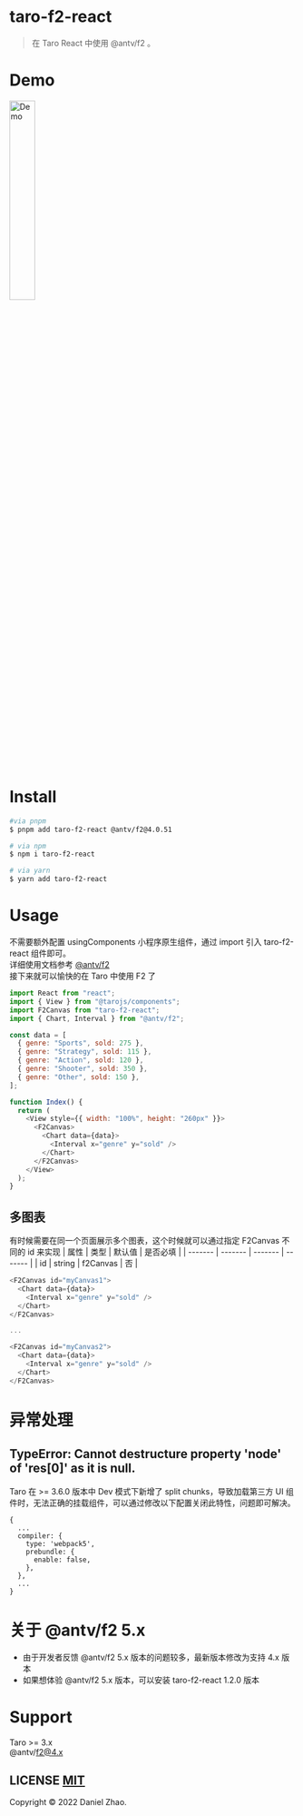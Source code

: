 # taro-f2-react

> 在 Taro React 中使用 @antv/f2 。

# Demo
<img src="https://github.com/domisolo/taro-f2-react/blob/main/docs/screenshot.png" alt="Demo" width="30%" />

# Install

```bash
#via pnpm
$ pnpm add taro-f2-react @antv/f2@4.0.51

# via npm
$ npm i taro-f2-react

# via yarn
$ yarn add taro-f2-react
```

# Usage

不需要额外配置 usingComponents 小程序原生组件，通过 import 引入 taro-f2-react 组件即可。
<br>详细使用文档参考 [@antv/f2](https://f2.antv.vision/zh/docs/tutorial/getting-started)
<br>接下来就可以愉快的在 Taro 中使用 F2 了

```javascript
import React from "react";
import { View } from "@tarojs/components";
import F2Canvas from "taro-f2-react";
import { Chart, Interval } from "@antv/f2";

const data = [
  { genre: "Sports", sold: 275 },
  { genre: "Strategy", sold: 115 },
  { genre: "Action", sold: 120 },
  { genre: "Shooter", sold: 350 },
  { genre: "Other", sold: 150 },
];

function Index() {
  return (
    <View style={{ width: "100%", height: "260px" }}>
      <F2Canvas>
        <Chart data={data}>
          <Interval x="genre" y="sold" />
        </Chart>
      </F2Canvas>
    </View>
  );
}
```

## 多图表

有时候需要在同一个页面展示多个图表，这个时候就可以通过指定 F2Canvas 不同的 id 来实现
| 属性 | 类型 | 默认值 | 是否必填 |
| ------- | ------- | ------- | ------- |
| id | string | f2Canvas | 否 |

```javascript
<F2Canvas id="myCanvas1">
  <Chart data={data}>
    <Interval x="genre" y="sold" />
  </Chart>
</F2Canvas>

...

<F2Canvas id="myCanvas2">
  <Chart data={data}>
    <Interval x="genre" y="sold" />
  </Chart>
</F2Canvas>
```

# 异常处理

## TypeError: Cannot destructure property 'node' of 'res[0]' as it is null.
Taro 在 >= 3.6.0 版本中 Dev 模式下新增了 split chunks，导致加载第三方 UI 组件时，无法正确的挂载组件，可以通过修改以下配置关闭此特性，问题即可解决。
```
{
  ...
  compiler: {
    type: 'webpack5',
    prebundle: {
      enable: false,
    },
  },
  ...
}
```

# 关于 @antv/f2 5.x
* 由于开发者反馈 @antv/f2 5.x 版本的问题较多，最新版本修改为支持 4.x 版本
* 如果想体验 @antv/f2 5.x 版本，可以安装 taro-f2-react 1.2.0 版本

# Support

Taro >= 3.x
<br> @antv/f2@4.x

## LICENSE [MIT](LICENSE)

Copyright © 2022 Daniel Zhao.
